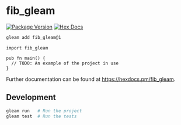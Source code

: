 # fib_gleam

[![Package Version](https://img.shields.io/hexpm/v/fib_gleam)](https://hex.pm/packages/fib_gleam)
[![Hex Docs](https://img.shields.io/badge/hex-docs-ffaff3)](https://hexdocs.pm/fib_gleam/)

```sh
gleam add fib_gleam@1
```
```gleam
import fib_gleam

pub fn main() {
  // TODO: An example of the project in use
}
```

Further documentation can be found at <https://hexdocs.pm/fib_gleam>.

## Development

```sh
gleam run   # Run the project
gleam test  # Run the tests
```
